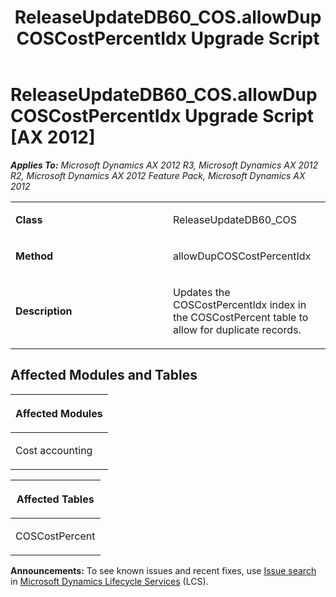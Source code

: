 ﻿---
title: ReleaseUpdateDB60_COS.allowDupCOSCostPercentIdx Upgrade Script
TOCTitle: ReleaseUpdateDB60_COS.allowDupCOSCostPercentIdx Upgrade Script
ms:assetid: 1003c94b-c3cf-a459-3be2-300d21dd7e59
ms:mtpsurl: https://msdn.microsoft.com/en-us/library/JJ735769(v=AX.60)
ms:contentKeyID: 49706682
ms.date: 05/18/2015
mtps_version: v=AX.60
---

# ReleaseUpdateDB60\_COS.allowDupCOSCostPercentIdx Upgrade Script [AX 2012]


_**Applies To:** Microsoft Dynamics AX 2012 R3, Microsoft Dynamics AX 2012 R2, Microsoft Dynamics AX 2012 Feature Pack, Microsoft Dynamics AX 2012_

<table>
<colgroup>
<col style="width: 50%" />
<col style="width: 50%" />
</colgroup>
<tbody>
<tr class="odd">
<td><p><strong>Class</strong></p></td>
<td><p>ReleaseUpdateDB60_COS</p></td>
</tr>
<tr class="even">
<td><p><strong>Method</strong></p></td>
<td><p>allowDupCOSCostPercentIdx</p></td>
</tr>
<tr class="odd">
<td><p><strong>Description</strong></p></td>
<td><p>Updates the COSCostPercentIdx index in the COSCostPercent table to allow for duplicate records.</p></td>
</tr>
</tbody>
</table>


## Affected Modules and Tables

<table>
<colgroup>
<col style="width: 100%" />
</colgroup>
<thead>
<tr class="header">
<th><p>Affected Modules</p></th>
</tr>
</thead>
<tbody>
<tr class="odd">
<td><p>Cost accounting</p></td>
</tr>
</tbody>
</table>


<table>
<colgroup>
<col style="width: 100%" />
</colgroup>
<thead>
<tr class="header">
<th><p>Affected Tables</p></th>
</tr>
</thead>
<tbody>
<tr class="odd">
<td><p>COSCostPercent</p></td>
</tr>
</tbody>
</table>

  
**Announcements:** To see known issues and recent fixes, use [Issue search](http://go.microsoft.com/fwlink/?linkid=389258) in [Microsoft Dynamics Lifecycle Services](http://go.microsoft.com/fwlink/?linkid=306505) (LCS).

